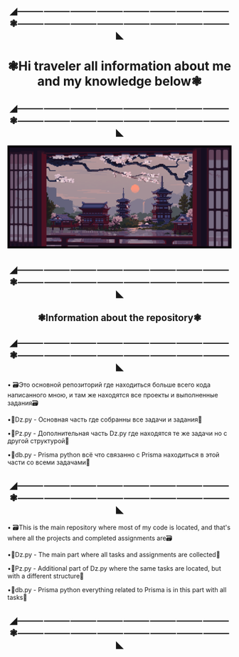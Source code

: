 <h2 align="center">◢⸻⸻⸻⸻⸻⸻⸻⸻❃⸻⸻⸻⸻⸻⸻⸻⸻◣
 </h2>
<h1 align="center"> ❃Hi traveler all information about me and my knowledge below❃ </h1>

<h2 align="center">◢⸻⸻⸻⸻⸻⸻⸻⸻❃⸻⸻⸻⸻⸻⸻⸻⸻◣
 </h2>

 

![Header](https://github.com/Stervar/Stervar/blob/main/assets/f53336607ee8c6478f25d2665d7d5c3b.gif) 

<h2 align="center">◢⸻⸻⸻⸻⸻⸻⸻⸻❃⸻⸻⸻⸻⸻⸻⸻⸻◣
 </h2>
<h2 align="center"> ❃Information about the repository❃ </h2>  

<h2 align="center">◢⸻⸻⸻⸻⸻⸻⸻⸻❃⸻⸻⸻⸻⸻⸻⸻⸻◣
 </h2>
 
• 🗃Это основной репозиторий где находиться больше всего кода написанного мною, и там же находятся все проекты и выполненные задания🗃

•📑Dz.py - Основная часть где собранны все задачи и задания📑

•📑Pz.py - Дополнительная часть Dz.py где находятся  те же задачи но с другой структурой📑

•📑db.py - Prisma python всё что связанно с Prisma находиться в этой части со всеми задачами📑


<h2 align="center">◢⸻⸻⸻⸻⸻⸻⸻⸻❃⸻⸻⸻⸻⸻⸻⸻⸻◣
 </h2>
 
• 🗃This is the main repository where most of my code is located,  and that's where all the projects and completed assignments are🗃

•📑Dz.py - The main part where all tasks and assignments are collected📑

•📑Pz.py - Additional part of Dz.py where the same tasks are located, but with a different structure📑

•📑db.py - Prisma python everything related to Prisma is in this part with all tasks📑


<h2 align="center">◢⸻⸻⸻⸻⸻⸻⸻⸻❃⸻⸻⸻⸻⸻⸻⸻⸻◣
 </h2>
